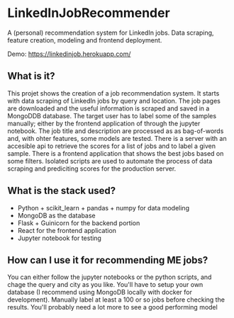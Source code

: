 # LinkedInJobRecommender
A (personal) recommendation system for LinkedIn jobs. Data scraping, feature creation, modeling and frontend deployment.

Demo: https://linkedinjob.herokuapp.com/

## What is it?

This projet shows the creation of a job recommendation system. 
It starts with data scraping of LinkedIn jobs by query and location.
The job pages are downloaded and the useful information is scraped and saved in a MongoDDB database.
The target user has to label some of the samples manually; either by the frontend application of through the jupyter notebook.
The job title and description are processed as as bag-of-words and, with ohter features, some models are tested.
There is a server with an accesible api to retrieve the scores for a list of jobs and to label a given sample.
There is a frontend application that shows the best jobs based on some filters.
Isolated scripts are used to automate the process of data scraping and prediciting scores for the production server.

## What is the stack used?

- Python + scikit_learn + pandas + numpy for data modeling
- MongoDB as the database
- Flask + Guinicorn for the backend portion
- React for the frontend application
- Jupyter notebook for testing

## How can I use it for recommending ME jobs?

You can either follow the jupyter notebooks or the python scripts, and chage the query and city as you like.
You'll have to setup your own database (I recommend using MongoDB locally with docker for development).
Manually label at least a 100 or so jobs before checking the results. You'll probably need a lot more to see a good performing model



